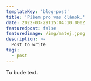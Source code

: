 ```yaml
---
templateKey: 'blog-post'
title: 'Píšem pro vas článok.'
date: 2022-03-29T15:04:10.000Z
featuredpost: false
featuredimage: /img/matej.jpeg
description: >-
  Post to write
tags:
  - post
---
```


Tu bude text.